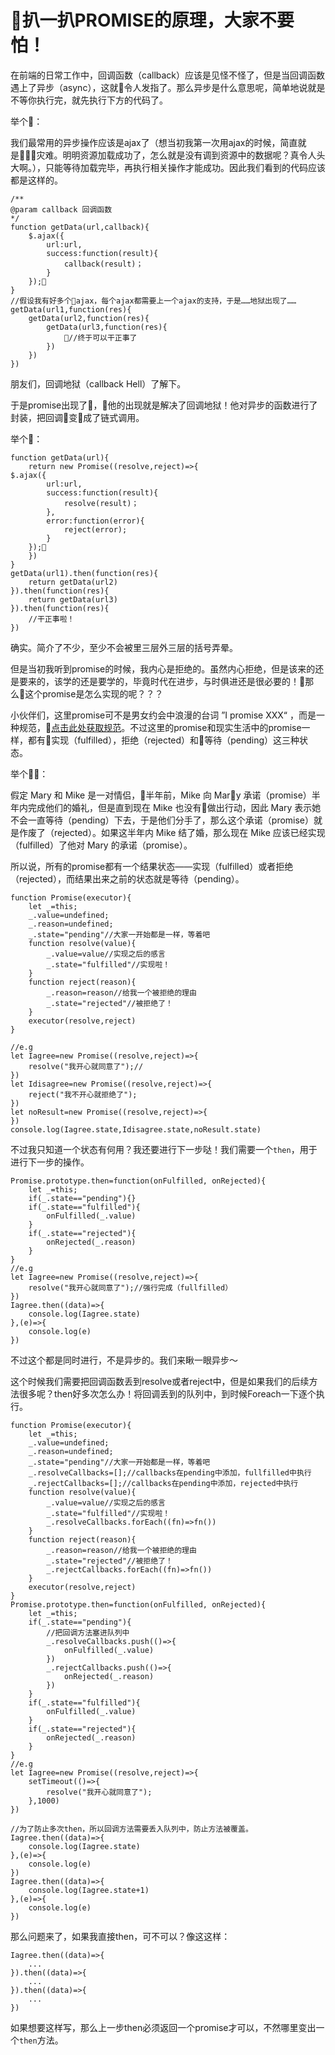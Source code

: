 # 扒一扒PROMISE的原理，大家不要怕！

在前端的日常工作中，回调函数（callback）应该是见怪不怪了，但是当回调函数遇上了异步（async），这就令人发指了。那么异步是什么意思呢，简单地说就是不等你执行完，就先执行下方的代码了。

举个🌰：

我们最常用的异步操作应该是ajax了（想当初我第一次用ajax的时候，简直就是灾难。明明资源加载成功了，怎么就是没有调到资源中的数据呢？真令人头大啊。），只能等待加载完毕，再执行相关操作才能成功。因此我们看到的代码应该都是这样的。

```
/**
@param callback 回调函数
*/
function getData(url,callback){
    $.ajax({
        url:url,
        success:function(result){
            callback(result)；
        }
    });
}
//假设我有好多个ajax，每个ajax都需要上一个ajax的支持，于是……地狱出现了……
getData(url1,function(res){
    getData(url2,function(res){
        getData(url3,function(res){
            //终于可以干正事了
        })
    })
})
```

朋友们，回调地狱（callback Hell）了解下。

于是promise出现了，他的出现就是解决了回调地狱！他对异步的函数进行了封装，把回调变成了链式调用。

举个🌰：

```
function getData(url){
    return new Promise((resolve,reject)=>{
$.ajax({
        url:url,
        success:function(result){
            resolve(result)；
        },
        error:function(error){
            reject(error);
        }
    });
    })
}
getData(url1).then(function(res){
    return getData(url2)
}).then(function(res){
    return getData(url3)
}).then(function(res){
    //干正事啦！
})

```

确实。简介了不少，至少不会被里三层外三层的括号弄晕。

但是当初我听到promise的时候，我内心是拒绝的。虽然内心拒绝，但是该来的还是要来的，该学的还是要学的，毕竟时代在进步，与时俱进还是很必要的！那么这个promise是怎么实现的呢？？？

小伙伴们，这里promise可不是男女约会中浪漫的台词 ”I promise XXX“ ，而是一种规范，[点击此处获取规范](https://promisesaplus.com/)。不过这里的promise和现实生活中的promise一样，都有实现（fulfilled），拒绝（rejected）和等待（pending）这三种状态。

举个🌰：

假定 Mary 和 Mike 是一对情侣，半年前，Mike 向 Mary 承诺（promise）半年内完成他们的婚礼，但是直到现在 Mike 也没有做出行动，因此 Mary 表示她不会一直等待（pending）下去，于是他们分手了，那么这个承诺（promise）就是作废了（rejected）。如果这半年内 Mike 结了婚，那么现在 Mike 应该已经实现（fulfilled）了他对 Mary 的承诺（promise）。

所以说，所有的promise都有一个结果状态——实现（fulfilled）或者拒绝（rejected），而结果出来之前的状态就是等待（pending）。

```
function Promise(executor){
    let _=this;
    _.value=undefined;
    _.reason=undefined;
    _.state="pending"//大家一开始都是一样，等着吧
    function resolve(value){
        _.value=value//实现之后的感言
        _.state="fulfilled"//实现啦！
    }
    function reject(reason){
        _.reason=reason//给我一个被拒绝的理由
        _.state="rejected"//被拒绝了！
    }
    executor(resolve,reject)
}

//e.g
let Iagree=new Promise((resolve,reject)=>{
    resolve("我开心就同意了");//
})
let Idisagree=new Promise((resolve,reject)=>{
    reject("我不开心就拒绝了");
})
let noResult=new Promise((resolve,reject)=>{
})
console.log(Iagree.state,Idisagree.state,noResult.state)
```

不过我只知道一个状态有何用？我还要进行下一步哒！我们需要一个```then```，用于进行下一步的操作。

```
Promise.prototype.then=function(onFulfilled, onRejected){
    let _=this;
    if(_.state=="pending"){}
    if(_.state=="fulfilled"){
        onFulfilled(_.value)
    }
    if(_.state=="rejected"){
        onRejected(_.reason)
    }
}
//e.g
let Iagree=new Promise((resolve,reject)=>{
    resolve("我开心就同意了");//强行完成（fullfilled）
})
Iagree.then((data)=>{
    console.log(Iagree.state)
},(e)=>{
    console.log(e)
})
```

不过这个都是同时进行，不是异步的。我们来瞅一眼异步～

这个时候我们需要把回调函数丢到resolve或者reject中，但是如果我们的后续方法很多呢？then好多次怎么办！将回调丢到的队列中，到时候Foreach一下逐个执行。

```
function Promise(executor){
    let _=this;
    _.value=undefined;
    _.reason=undefined;
    _.state="pending"//大家一开始都是一样，等着吧
    _.resolveCallbacks=[];//callbacks在pending中添加，fullfilled中执行
    _.rejectCallbacks=[];//callbacks在pending中添加，rejected中执行
    function resolve(value){
        _.value=value//实现之后的感言
        _.state="fulfilled"//实现啦！
        _.resolveCallbacks.forEach((fn)=>fn())
    }
    function reject(reason){
        _.reason=reason//给我一个被拒绝的理由
        _.state="rejected"//被拒绝了！
        _.rejectCallbacks.forEach((fn)=>fn())
    }
    executor(resolve,reject)
}
Promise.prototype.then=function(onFulfilled, onRejected){
    let _=this;
    if(_.state=="pending"){
        //把回调方法塞进队列中
        _.resolveCallbacks.push(()=>{
            onFulfilled(_.value)
        })
        _.rejectCallbacks.push(()=>{
            onRejected(_.reason)
        })
    }
    if(_.state=="fulfilled"){
        onFulfilled(_.value)
    }
    if(_.state=="rejected"){
        onRejected(_.reason)
    }
}
//e.g
let Iagree=new Promise((resolve,reject)=>{
    setTimeout(()=>{
        resolve("我开心就同意了");
    },1000)
})

//为了防止多次then，所以回调方法需要丢入队列中，防止方法被覆盖。
Iagree.then((data)=>{
    console.log(Iagree.state)
},(e)=>{
    console.log(e)
})
Iagree.then((data)=>{
    console.log(Iagree.state+1)
},(e)=>{
    console.log(e)
})
```

那么问题来了，如果我直接then，可不可以？像这这样：

```
Iagree.then((data)=>{
    ...
}).then((data)=>{
    ...
}).then((data)=>{
    ...
})
```

如果想要这样写，那么上一步then必须返回一个promise才可以，不然哪里变出一个```then```方法。